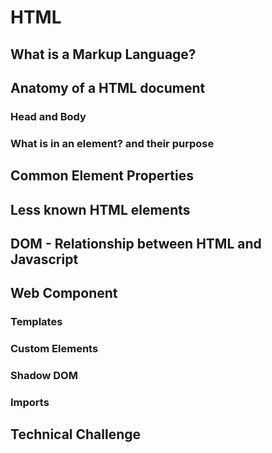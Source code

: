 # HTML

## What is a Markup Language?

## Anatomy of a HTML document

### Head and Body

### What is in an element? and their purpose

## Common Element Properties

## Less known HTML elements

## DOM - Relationship between HTML and Javascript

## Web Component

### Templates

### Custom Elements

### Shadow DOM

### Imports

## Technical Challenge